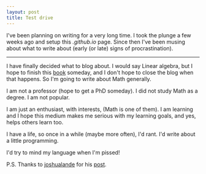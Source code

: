 ```yaml
---
layout: post
title: Test drive
---
```


I've been planning on writing for a very long time. I took the plunge a few weeks ago and setup this *.github.io* page. 
Since then I've been musing about what to write about (early (or late) signs of procrastination).

---

I have finally decided what to blog about. I would say Linear algebra, but I hope to finish this [book](http://www.amazon.com/Linear-Algebra-Its-Applications-Edition/dp/0030105676) someday, and I don't hope to close the blog when that happens. So I'm going to write about Math generally.


I am not a professor (hope to get a PhD someday). I did not study Math as a degree. I am not popular.

I am just an enthusiast, with interests, (Math is one of them). I am learning and I hope this medium makes me serious with my learning goals, and yes, helps others learn too.

I have a life, so once in a while (maybe more often), I'd rant. I'd write about a little programming.


I'd try to mind my language when I'm pissed!


P.S. Thanks to [joshualande](http://joshualande.com) for his [post](http://joshualande.com/jekyll-github-pages-poole/).
